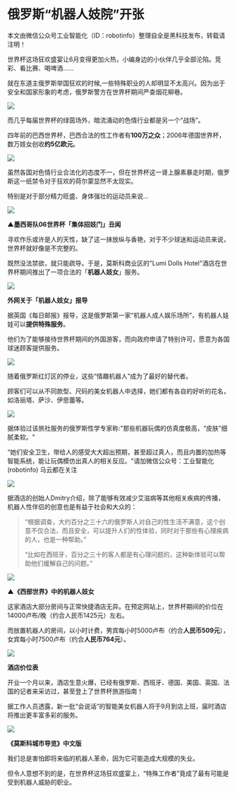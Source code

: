 # 俄罗斯“机器人妓院”开张

本文由微信公众号工业智能化（ID：robotinfo）整理自全是黑科技发布，转载请注明！

世界杯这场狂欢盛宴让6月变得更加火热，小编身边的小伙伴几乎全部沦陷。竞彩、看比赛、喝啤酒……

就在东道主俄罗斯举国狂欢的时候,一些特殊职业的人却明显不太高兴。因为出于安全和国家形象的考虑，俄罗斯警方在世界杯期间严查烟花柳巷。

![](https://img.hacpai.com/e/6b85fd90852e4deab051e822927dc1e0.jpeg)

而几乎每届世界杯的绿茵场外，暗流涌动的色情行业都是另一个“战场”。

四年前的巴西世界杯，巴西合法的性工作者有**100万之众**；2006年德国世界杯，数万妓女创收**约5亿欧元**。

![](https://img.hacpai.com/e/40200d14fbe4403ca70cd596411f7ceb.jpeg)

虽然各国对色情行业合法化的态度不一，但在世界杯这一肾上腺素暴走时期，俄罗斯这一纸禁令对于狂欢的荷尔蒙显然不太现实。

特别是对于部分精力旺盛、身体强壮的运动员来说...

![](https://img.hacpai.com/e/3358c0478f11412da8f9162392f03aeb.jpeg)

**▲墨西哥队06世界杯「集体招妓门」丑闻**

寻欢作乐或许是人的天性，缺了这一抹放纵与香艳，对于不少球迷和运动员来说，世界杯就好像是不完整的。

既然没法禁欲，就只能疏导。于是，莫斯科商业区的"Lumi Dolls Hotel"酒店在世界杯期间推出了一项合法的「**机器人妓女**」服务。

![](https://img.hacpai.com/e/a92788d88b59408c9e260d6926c6cfc4.jpeg)

**外网关于「机器人妓女」报导**

据英国《每日邮报》报导，这是俄罗斯第一家“机器人成人娱乐场所”，有机器人娃娃可以**提供特殊服务**。

他们为了能够接待世界杯期间的外国游客，而向政府申请了特别许可，愿意为各国球迷顾客提供服务。

![](https://img.hacpai.com/e/c9dc3966b7db4ec696a68fc314f863cb.jpeg)

随着俄罗斯红灯区的停业，这些“情趣机器人”成为了最好的替代者。

顾客们可以从不同款型、尺码的美女机器人中选择，她们都有各自的好听的花名，如洛丽塔、萨沙、伊思蕾等。

![](https://img.hacpai.com/e/948c44fffc4f44ae9c3c78bd9e917ff4.jpeg)

据体验过该旅社服务的俄罗斯性学专家称:"那些机器玩偶的仿真度极高，“皮肤”细腻柔软。"

“她们安全卫生，带给人的感受大大超出预期，甚至超过真人，而且内置的加热等智能系统，能让玩偶模仿出真人的相关反应。"请加微信公众号：工业智能化(robotinfo) 马云都在关注

![](https://img.hacpai.com/e/6f28fe7b974e477bb9cac98d3c29b791.jpeg)

据酒店的创始人Dmitry介绍，除了能够有效减少艾滋病等其他相关疾病的传播，机器人性伴侣的创意也是有益于社会和大众的：

> “根据调查，大约百分之三十六的俄罗斯人对自己的性生活不满意，这个创意不仅合法，而且安全，可以提升人们的性体验，同时对于那些有心理疾病的人，也是一种帮助。”
> 
> “比如在西班牙，百分之三十的客人都是有心理问题的，这种新体验可以帮助他们缓解自己的问题。”

![](http://5b0988e595225.cdn.sohucs.com/images/20180630/69d805e4e0cd48b094fe67aaedaae67c.gif)

**▲《西部世界》中的机器人妓女**

这家酒店大部分房间与正常快捷酒店无异。在预定网站上，世界杯期间的价位在14000卢布/晚（约合人民币1425元）左右。

而放置机器人的房间，以小时计费，男宾每小时5000卢布（约合**人民币509元**），女宾每小时7500卢布（约合**人民币764元**）。

![](https://img.hacpai.com/e/c0095981bb274b7badc6a42c73632330.jpeg)

**酒店价位表**

开业一个月以来，酒店生意火爆，已经有俄罗斯、西班牙、德国、美国、英国、法国的记者来采访过，甚至登上了世界杯旅游指南！

据工作人员透露，新一批“会说话”的智能美女机器人将于9月到店上班，届时酒店将推出更丰富多彩的服务。

![](https://img.hacpai.com/e/759ba0c4a11f407ca74093cfa8631c52.jpeg)

**《莫斯科城市导览》中文版**

我们总是害怕即将来临的机器人革命，因为它可能造成大规模的失业。

但令人意想不到的是，在世界杯这场狂欢盛宴上，“特殊工作者”竟成了最有可能是受到机器人威胁的职业。
